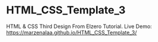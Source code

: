 # HTML_CSS_Template_3

HTML &amp; CSS Third Design From Elzero Tutorial. Live Demo: https://marzenalaa.github.io/HTML_CSS_Template_3/
